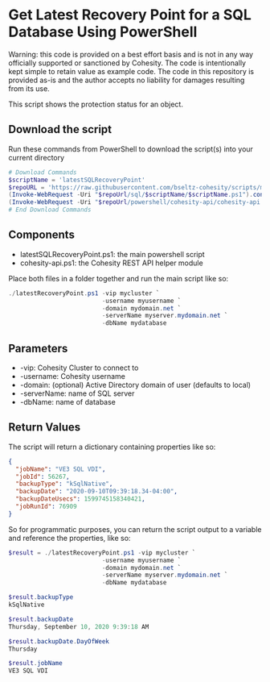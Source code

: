 # Get Latest Recovery Point for a SQL Database Using PowerShell

Warning: this code is provided on a best effort basis and is not in any way officially supported or sanctioned by Cohesity. The code is intentionally kept simple to retain value as example code. The code in this repository is provided as-is and the author accepts no liability for damages resulting from its use.

This script shows the protection status for an object.

## Download the script

Run these commands from PowerShell to download the script(s) into your current directory

```powershell
# Download Commands
$scriptName = 'latestSQLRecoveryPoint'
$repoURL = 'https://raw.githubusercontent.com/bseltz-cohesity/scripts/master'
(Invoke-WebRequest -Uri "$repoUrl/sql/$scriptName/$scriptName.ps1").content | Out-File "$scriptName.ps1"; (Get-Content "$scriptName.ps1") | Set-Content "$scriptName.ps1"
(Invoke-WebRequest -Uri "$repoUrl/powershell/cohesity-api/cohesity-api.ps1").content | Out-File cohesity-api.ps1; (Get-Content cohesity-api.ps1) | Set-Content cohesity-api.ps1
# End Download Commands
```

## Components

* latestSQLRecoveryPoint.ps1: the main powershell script
* cohesity-api.ps1: the Cohesity REST API helper module

Place both files in a folder together and run the main script like so:

```powershell
./latestRecoveryPoint.ps1 -vip mycluster `
                          -username myusername `
                          -domain mydomain.net `
                          -serverName myserver.mydomain.net `
                          -dbName mydatabase
```

## Parameters

* -vip: Cohesity Cluster to connect to
* -username: Cohesity username
* -domain: (optional) Active Directory domain of user (defaults to local)
* -serverName: name of SQL server
* -dbName: name of database

## Return Values

The script will return a dictionary containing properties like so:

```json
{
  "jobName": "VE3 SQL VDI",
  "jobId": 56267,
  "backupType": "kSqlNative",
  "backupDate": "2020-09-10T09:39:18.34-04:00",
  "backupDateUsecs": 1599745158340421,
  "jobRunId": 76909
}
```

So for programmatic purposes, you can return the script output to a variable and reference the properties, like so:

```powershell
$result = ./latestRecoveryPoint.ps1 -vip mycluster `
                          -username myusername `
                          -domain mydomain.net `
                          -serverName myserver.mydomain.net `
                          -dbName mydatabase

$result.backupType
kSqlNative

$result.backupDate
Thursday, September 10, 2020 9:39:18 AM

$result.backupDate.DayOfWeek
Thursday

$result.jobName
VE3 SQL VDI
```
